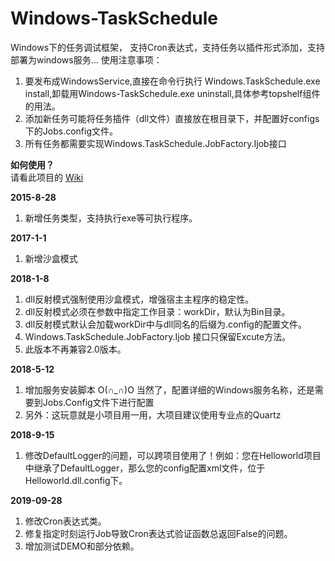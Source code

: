 # Windows-TaskSchedule
Windows下的任务调试框架， 支持Cron表达式，支持任务以插件形式添加，支持部署为windows服务...
使用注意事项：

1. 要发布成WindowsService,直接在命令行执行 Windows.TaskSchedule.exe install,卸载用Windows-TaskSchedule.exe uninstall,具体参考topshelf组件的用法。
2. 添加新任务可能将任务插件（dll文件）直接放在根目录下，并配置好configs下的Jobs.config文件。
3. 所有任务都需要实现Windows.TaskSchedule.JobFactory.Ijob接口

**如何使用？** <br/>
请看此项目的 [Wiki](https://github.com/xujun4610/Windows-TaskSchedule/wiki)

**2015-8-28**

1. 新增任务类型，支持执行exe等可执行程序。


**2017-1-1**

1. 新增沙盒模式


**2018-1-8**

1. dll反射模式强制使用沙盒模式，增强宿主主程序的稳定性。
2. dll反射模式必须在参数中指定工作目录：workDir，默认为Bin目录。
3. dll反射模式默认会加载workDir中与dll同名的后缀为.config的配置文件。
4. Windows.TaskSchedule.JobFactory.Ijob 接口只保留Excute方法。
5. 此版本不再兼容2.0版本。

**2018-5-12**

1. 增加服务安装脚本 O(∩_∩)O 当然了，配置详细的Windows服务名称，还是需要到Jobs.Config文件下进行配置
2. 另外：这玩意就是小项目用一用，大项目建议使用专业点的Quartz

**2018-9-15**

1. 修改DefaultLogger的问题，可以跨项目使用了！例如：您在Helloworld项目中继承了DefaultLogger，那么您的config配置xml文件，位于Helloworld.dll.config下。

**2019-09-28**

1. 修改Cron表达式类。
2. 修复指定时刻运行Job导致Cron表达式验证函数总返回False的问题。
3. 增加测试DEMO和部分依赖。